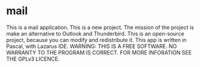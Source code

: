 # mail
This is a mail application. This is a new project.  The mission of the project is make an alternative to Outlook and
Thunderbird. This is an open-source project, because you can modify and redistribute it. 
This app is written in Pascal, with Lazarus IDE.
WARNING:
THIS IS A FREE SOFTWARE. NO WARRANTY TO THE PROGRAM IS CORRECT.
FOR MORE INFORATION SEE THE GPLv3 LICENCE.
